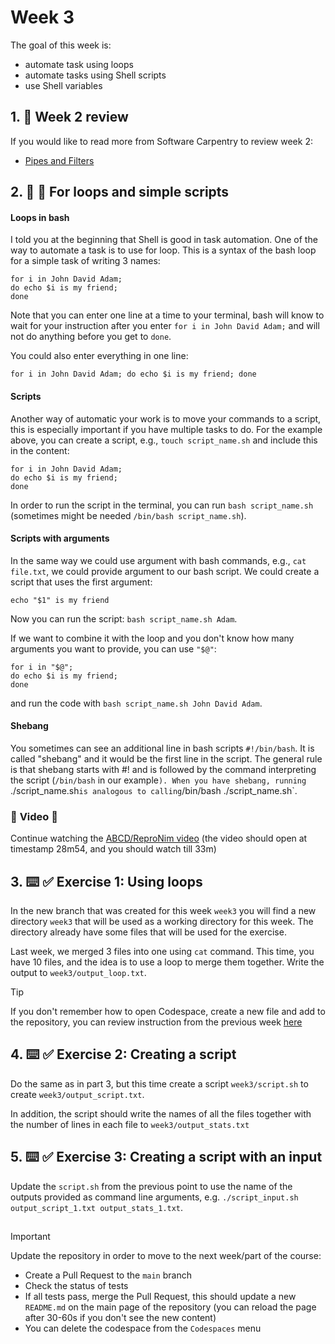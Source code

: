 <!--
  <<< Author notes: Step 3 >>>
  Start this step by acknowledging the previous step.
  Define terms and link to docs.github.com.
  TBD-step-3-notes.
-->

# Week 3

The goal of this week is:
- automate task using loops
- automate tasks using Shell scripts
- use Shell variables

## 1. :book: Week 2 review
If you would like to read more from Software Carpentry to review week 2:
- [Pipes and Filters](https://swcarpentry.github.io/shell-novice/04-pipefilter.html)


## 2. :book: :eyes: For loops and simple scripts

#### Loops in bash 
I told you at the beginning that Shell is good in task automation. One of the way to automate a task is to use for loop. This is a syntax of the bash loop for a simple task of writing 3 names:
```
for i in John David Adam;
do echo $i is my friend;
done
```
Note that you can enter one line at a time to your terminal, bash will know to wait for your instruction after you enter `for i in John David Adam;` and will not do anything before you get to `done`.

You could also enter everything in one line:
```
for i in John David Adam; do echo $i is my friend; done
```

#### Scripts
Another way of automatic your work is to move your commands to a script, this is especially important if you have multiple tasks to do. For the example above, you can create a script, e.g., `touch script_name.sh` and include this in the content:
```
for i in John David Adam;
do echo $i is my friend;
done
```
In order to run the script in the terminal, you can run `bash script_name.sh` (sometimes might be needed `/bin/bash script_name.sh`).

#### Scripts with arguments
In the same way we could use argument with bash commands, e.g., `cat file.txt`, we could provide argument to our bash script. We could create a script that uses the first argument:
```
echo "$1" is my friend
```
Now you can run the script: `bash script_name.sh Adam`.

If we want to combine it with the loop and you don't know how many arguments you want to provide, you can use `"$@"`:
```
for i in "$@";
do echo $i is my friend;
done
```
and run the code with `bash script_name.sh John David Adam`.

#### Shebang
You sometimes can see an additional line in bash scripts `#!/bin/bash`.
It is called "shebang" and it would be the first line in the script. 
The general rule is that shebang starts with #! and is followed by the command interpreting the script (`/bin/bash` in our example`).
When you have shebang, running `./script_name.sh` is analogous to calling `/bin/bash ./script_name.sh`.


### :eyes: **Video** :eyes:
Continue watching the [ABCD/ReproNim video](https://youtu.be/SyKmry47SsY?si=LBNjhN1olIAgDoEk&t=1734) (the video should open at timestamp 28m54, and you should watch till 33m)

## 3. :keyboard: :white_check_mark: Exercise 1: Using loops

In the new branch that was created for this week `week3` you will find a new directory `week3` that will be used as a working directory for this week. The directory already have some files that will be used for the exercise.

Last week, we merged 3 files into one using `cat` command. This time, you have 10 files, and the idea is to use a loop to merge them together. Write the output to  `week3/output_loop.txt`.

> [!TIP]
> If you don't remember how to open Codespace, create a new file and add to the repository, you can review instruction from the previous week [here](../week1/README.md)

## 4. :keyboard: :white_check_mark: Exercise 2: Creating a script

Do the same as in part 3, but this time create a script `week3/script.sh` to create `week3/output_script.txt`.

In addition, the script should write the names of all the files together with the number of lines in each file to `week3/output_stats.txt`

## 5. :keyboard: :white_check_mark: Exercise 3: Creating a script with an input

Update the `script.sh` from the previous point to use the name of the outputs provided as command line arguments, e.g. `./script_input.sh output_script_1.txt output_stats_1.txt`. 

##

> [!IMPORTANT]
> Update the repository in  order to move to the next week/part of the course:
>  - Create a Pull Request to the `main` branch
>  - Check the status of tests
>  - If all tests pass, merge the Pull Request, this should update a new `README.md` on the main page of the repository (you can reload the page after 30-60s if you don't see the new content)
>  - You can delete the codespace from the `Codespaces` menu
